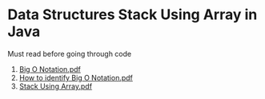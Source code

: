 # Data Structures Stack Using Array in Java
Must read before going through code

1. [Big O Notation.pdf](https://github.com/VaibhavMojidra/Data-Structures---Stack-Using-Array-in-Java/blob/master/Documentation/Big%20O%20Notation.pdf)
2. [How to identify Big O Notation.pdf](https://github.com/VaibhavMojidra/Data-Structures---Stack-Using-Array-in-Java/blob/master/Documentation/How%20to%20identify%20Big%20O%20Notation.pdf)
3. [Stack Using Array.pdf](https://github.com/VaibhavMojidra/Data-Structures---Stack-Using-Array-in-Java/blob/master/Documentation/Stack%20Using%20Array.pdf)
